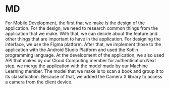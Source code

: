# MD

For Mobile Development, the first that we make is the design of the application. For the design, we need to research common things from the application that we make. With that, we can decide about the feature and other things that are important to have in the application. For designing the interface, we use the Figma platform. After that, we implement those to the application with the Android Studio Platform and used the Kotlin programming language. At the development of the application, we also used API that makes by our Cloud Computing member for authentication.Next step, we merge the application with the model made by our Machine Learning member. The model that we make is to scan a book and group it to its classification. Because of that, we added the Camera X library to access a camera from the client device.
